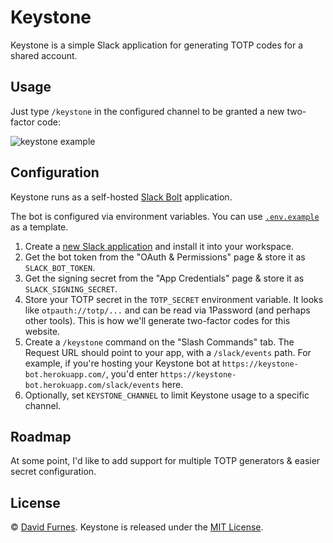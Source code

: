 # Keystone

Keystone is a simple Slack application for generating TOTP codes for a shared account.

## Usage

Just type `/keystone` in the configured channel to be granted a new two-factor code:

![keystone example](https://user-images.githubusercontent.com/583202/129132508-014c4006-dd1b-4b2e-a5ed-02f5efe61199.png)

## Configuration

Keystone runs as a self-hosted [Slack Bolt](https://slack.dev/bolt-js/tutorial/getting-started) application.

The bot is configured via environment variables. You can use [`.env.example`](https://github.com/DFurnes/keystone/blob/main/.env.example) as a template.

1. Create a [new Slack application](https://api.slack.com/apps?new_app=1) and install it into your workspace.
2. Get the bot token from the "OAuth & Permissions" page & store it as `SLACK_BOT_TOKEN`.
3. Get the signing secret from the "App Credentials" page & store it as `SLACK_SIGNING_SECRET`.
4. Store your TOTP secret in the `TOTP_SECRET` environment variable. It looks like `otpauth://totp/...` and can be read via 1Password (and perhaps other tools). This is how we'll generate two-factor codes for this website.
5. Create a `/keystone` command on the "Slash Commands" tab. The Request URL should point to your app, with a `/slack/events` path. For example, if you're hosting your Keystone bot at `https://keystone-bot.herokuapp.com/`, you'd enter `https://keystone-bot.herokuapp.com/slack/events` here.
6. Optionally, set `KEYSTONE_CHANNEL` to limit Keystone usage to a specific channel.

## Roadmap

At some point, I'd like to add support for multiple TOTP generators & easier secret configuration.

## License

© [David Furnes](http://dfurnes.com/). Keystone is released under the [MIT License](https://github.com/DFurnes/keystone/blob/main/LICENSE).